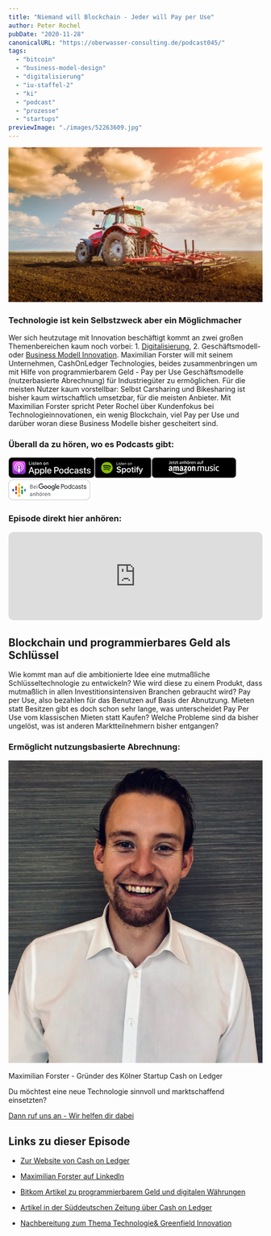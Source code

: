 ```yaml
---
title: "Niemand will Blockchain - Jeder will Pay per Use"
author: Peter Rochel
pubDate: "2020-11-28"
canonicalURL: "https://oberwasser-consulting.de/podcast045/"
tags: 
  - "bitcoin"
  - "business-model-design"
  - "digitalisierung"
  - "iu-staffel-2"
  - "ki"
  - "podcast"
  - "prozesse"
  - "startups"
previewImage: "./images/52263609.jpg"
---
```


![](./images/52263609.jpg)

### Technologie ist kein Selbstzweck aber ein Möglichmacher

Wer sich heutzutage mit Innovation beschäftigt kommt an zwei großen Themenbereichen kaum noch vorbei: 1. [Digitalisierung](https://oberwasser-consulting.de/tag/digitalisierung/), 2. Geschäftsmodell- oder [Business Modell Innovation](https://oberwasser-consulting.de/category/blog/business-model-innovation/). Maximilian Forster will mit seinem Unternehmen, CashOnLedger Technologies, beides zusammenbringen um mit Hilfe von programmierbarem Geld - Pay per Use Geschäftsmodelle (nutzerbasierte Abrechnung) für Industriegüter zu ermöglichen. Für die meisten Nutzer kaum vorstellbar: Selbst Carsharing und Bikesharing ist bisher kaum wirtschaftlich umsetzbar, für die meisten Anbieter. Mit Maximilian Forster spricht Peter Rochel über Kundenfokus bei Technologieinnovationen, ein wenig Blockchain, viel Pay per Use und darüber woran diese Business Modelle bisher gescheitert sind.

### Überall da zu hören, wo es Podcasts gibt:

[![](./images/listen-on-apple-podcast.png)](https://podcasts.apple.com/de/podcast/niemand-will-blockchain-jeder-will-pay-per-use/id1354901024?i=1000500630295&itsct=podcast_box&itscg=30200&ls=1)[![](./images/listen-on-spotify.png)](https://open.spotify.com/episode/4HoM5Wh5P4oTInefL7PjPC?si=2ts8qer8Tnuc-cW2KzvrRg)[![](./images/ListenOn_AmazonMusic_button_Black_RGB_5X_DE-300x73.png)](https://music.amazon.de/podcasts/4838bd28-7b97-4912-80cb-de39a6c75654/episodes/625eb97c-7853-4dcf-8dfa-d8830b9e9361/innovate-upgrade-niemand-will-blockchain---jeder-will-pay-per-use)[![jobs to be done podcast](./images/DE_Google_Podcasts_Badge_8x-300x76.png)](https://podcasts.google.com/feed/aHR0cHM6Ly96dW04cnkucG9kY2FzdGVyLmRlL29iZXJ3YXNzZXIucnNz/episode/cG9kLTVmYmE5ZmUxOWJmYTEyNjkyODI1MjI?sa=X&ved=0CAUQkfYCahcKEwiooZT4pJGCAxUAAAAAHQAAAAAQAQ) 

### Episode direkt hier anhören:

<iframe src="https://embed.podcasts.apple.com/us/podcast/niemand-will-blockchain-jeder-will-pay-per-use/id1354901024?i=1000500630295&itsct=podcast_box&itscg=30200" height="175px" frameborder="0" sandbox="allow-forms allow-popups allow-same-origin allow-scripts allow-top-navigation-by-user-activation" allow="autoplay *; encrypted-media *;" style="width: 100%; max-width: 660px; overflow: hidden; border-top-left-radius: 10px; border-top-right-radius: 10px; border-bottom-right-radius: 10px; border-bottom-left-radius: 10px; background-color: transparent; background-position: initial initial; background-repeat: initial initial;"></iframe>

## Blockchain und programmierbares Geld als Schlüssel

Wie kommt man auf die ambitionierte Idee eine mutmaßliche Schlüsseltechnologie zu entwickeln? Wie wird diese zu einem Produkt, dass mutmaßlich in allen Investitionsintensiven Branchen gebraucht wird? Pay per Use, also bezahlen für das Benutzen auf Basis der Abnutzung. Mieten statt Besitzen gibt es doch schon sehr lange, was unterscheidet Pay Per Use vom klassischen Mieten statt Kaufen? Welche Probleme sind da bisher ungelöst, was ist anderen Marktteilnehmern bisher entgangen?

### Ermöglicht nutzungsbasierte Abrechnung:

![](./images/IMG_2600.jpg)

Maximilian Forster - Gründer des Kölner Startup Cash on Ledger

Du möchtest eine neue Technologie sinnvoll und marktschaffend einsetzten?

[Dann ruf uns an - Wir helfen dir dabei](tel:+4922116841669)

## Links zu dieser Episode

- [Zur Website von Cash on Ledger](https://cash-on-ledger.com)

- [Maximilian Forster auf LinkedIn](https://www.linkedin.com/in/maximilianforster/)

- [Bitkom Artikel zu programmierbarem Geld und digitalen Währungen](https://www.bitkom.org/sites/default/files/2020-04/200423_infopapier_digitaler-euro-auf-der-blockchain.pdf)

- [Artikel in der Süddeutschen Zeitung über Cash on Ledger](https://www.sueddeutsche.de/wirtschaft/blockchain-technologie-voll-automatisch-1.5046412)

- [Nachbereitung zum Thema Technologie& Greenfield Innovation](https://oberwasser-consulting.de/podcast046/)
